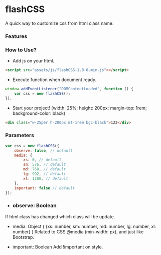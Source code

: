 # flashCSS
A quick way to customize css from html class name.


### Features


### How to Use?
- Add js on your html.
```html
<script src="assets/js/flashCSS-1.0.0.min.js"></script>
```

- Execute function when document ready.
```javascript
window.addEventListener("DOMContentLoaded", function () {
	var css = new flashCSS();
});
```

- Start your project!
(width: 25%; height: 200px; margin-top: 1rem; background-color: black)
```html
<div class="w-25per h-200px mt-1rem bgc-black">123</div>
```

### Parameters
```javascript
var css = new flashCSS({
	observe: false, // default
	media: {
		xs: 0, // default
		sm: 576, // default
		md: 768, // default
		lg: 992, // default
		xl: 1280, // default
	},
	important: false // default
});
```
- ### observe: Boolean ###
If html class has changed which class will be update.

- media: Object ( {xs: number, sm: number, md: number, lg: number, xl: number} )
Related to CSS @media (min-width: px), and just like Bootstrap.

- important: Boolean
Add !important on style.










